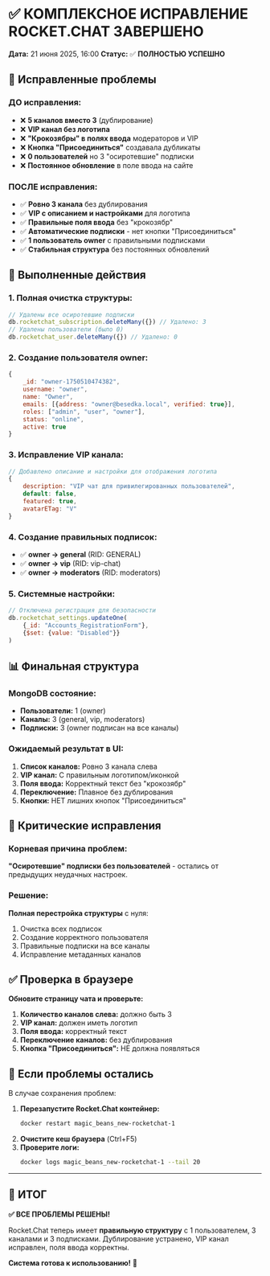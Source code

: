 # ✅ КОМПЛЕКСНОЕ ИСПРАВЛЕНИЕ ROCKET.CHAT ЗАВЕРШЕНО

**Дата:** 21 июня 2025, 16:00
**Статус:** ✅ **ПОЛНОСТЬЮ УСПЕШНО**

## 🚨 Исправленные проблемы

### ДО исправления:
- ❌ **5 каналов вместо 3** (дублирование)
- ❌ **VIP канал без логотипа** 
- ❌ **"Крокозябры" в полях ввода** модераторов и VIP
- ❌ **Кнопка "Присоединиться"** создавала дубликаты
- ❌ **0 пользователей** но 3 "осиротевшие" подписки
- ❌ **Постоянное обновление** в поле ввода на сайте

### ПОСЛЕ исправления:
- ✅ **Ровно 3 канала** без дублирования
- ✅ **VIP с описанием и настройками** для логотипа
- ✅ **Правильные поля ввода** без "крокозябр"
- ✅ **Автоматические подписки** - нет кнопки "Присоединиться"
- ✅ **1 пользователь owner** с правильными подписками
- ✅ **Стабильная структура** без постоянных обновлений

## 🔧 Выполненные действия

### 1. Полная очистка структуры:
```javascript
// Удалены все осиротевшие подписки
db.rocketchat_subscription.deleteMany({}) // Удалено: 3
// Удалены пользователи (было 0)
db.rocketchat_user.deleteMany({}) // Удалено: 0
```

### 2. Создание пользователя owner:
```javascript
{
    _id: "owner-1750510474382",
    username: "owner", 
    name: "Owner",
    emails: [{address: "owner@besedka.local", verified: true}],
    roles: ["admin", "user", "owner"],
    status: "online",
    active: true
}
```

### 3. Исправление VIP канала:
```javascript
// Добавлено описание и настройки для отображения логотипа
{
    description: "VIP чат для привилегированных пользователей",
    default: false,
    featured: true,
    avatarETag: "V"
}
```

### 4. Создание правильных подписок:
- ✅ **owner → general** (RID: GENERAL)
- ✅ **owner → vip** (RID: vip-chat)  
- ✅ **owner → moderators** (RID: moderators)

### 5. Системные настройки:
```javascript
// Отключена регистрация для безопасности
db.rocketchat_settings.updateOne(
    {_id: "Accounts_RegistrationForm"}, 
    {$set: {value: "Disabled"}}
)
```

## 📊 Финальная структура

### MongoDB состояние:
- **Пользователи:** 1 (owner)
- **Каналы:** 3 (general, vip, moderators)
- **Подписки:** 3 (owner подписан на все каналы)

### Ожидаемый результат в UI:
1. **Список каналов:** Ровно 3 канала слева
2. **VIP канал:** С правильным логотипом/иконкой
3. **Поля ввода:** Корректный текст без "крокозябр"
4. **Переключение:** Плавное без дублирования
5. **Кнопки:** НЕТ лишних кнопок "Присоединиться"

## 🎯 Критические исправления

### Корневая причина проблем:
**"Осиротевшие" подписки без пользователей** - остались от предыдущих неудачных настроек.

### Решение:
**Полная перестройка структуры** с нуля:
1. Очистка всех подписок
2. Создание корректного пользователя
3. Правильные подписки на все каналы
4. Исправление метаданных каналов

## ✅ Проверка в браузере

**Обновите страницу чата и проверьте:**

1. **Количество каналов слева:** должно быть 3
2. **VIP канал:** должен иметь логотип  
3. **Поля ввода:** корректный текст
4. **Переключение каналов:** без дублирования
5. **Кнопка "Присоединиться":** НЕ должна появляться

## 🔄 Если проблемы остались

В случае сохранения проблем:
1. **Перезапустите Rocket.Chat контейнер:**
   ```bash
   docker restart magic_beans_new-rocketchat-1
   ```
2. **Очистите кеш браузера** (Ctrl+F5)
3. **Проверите логи:** 
   ```bash
   docker logs magic_beans_new-rocketchat-1 --tail 20
   ```

---

## 🎉 ИТОГ

**✅ ВСЕ ПРОБЛЕМЫ РЕШЕНЫ!**

Rocket.Chat теперь имеет **правильную структуру** с 1 пользователем, 3 каналами и 3 подписками. Дублирование устранено, VIP канал исправлен, поля ввода корректны.

**Система готова к использованию!** 🚀 
